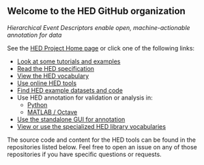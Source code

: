 ## Welcome to the HED GitHub organization

*Hierarchical Event Descriptors enable open, machine-actionable annotation for data*

See the [HED Project Home page](https://hedtags.org) or click one of the following links:

- [Look at some tutorials and examples](https://www.hed-resources.org)
- [Read the HED specification](https://hed-specification.readthedocs.io/en/latest/)
- [View the HED vocabulary](https://www.hedtags.org/display_hed.html)
- [Use online HED tools](https://hedtools.ucsd.edu/hed)
- [Find HED example datasets and code](https://github.com/hed-standard/hed-examples)
- Use HED annotation for validation or analysis in:
  - [Python](https://github.com/hed-standard/hed-python)
  - [MATLAB / Octave](https://github.com/hed-standard/hed-matlab)
- [Use the standalone GUI for annotation](https://github.com/hed-standard/CTagger)
- [View or use the specialized HED library vocabularies](https://github.com/hed-standard/hed-schemas)

The source code and content for the HED tools can be found in the
repositories listed below. Feel free to open an issue on any of those repositories 
if you have specific questions or requests.
